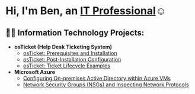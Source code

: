  <h1>Hi, I'm Ben, an <a href="https://www.linkedin.com/in/ruben-guerra-88bb84223/">IT Professional</a>☺</h1>

<h2>👨‍💻 Information Technology Projects:</h2>

- <b>osTicket (Help Desk Ticketing System)</b>
  - [osTicket: Prerequisites and Installation](https://github.com/rubenguerra2003/osticket-prereqs)
  - [osTicket: Post-Installation Configuration](https://github.com/rubenguerra2003/post-install-config-)
  - [osTicket: Ticket Lifecycle Examples](https://github.com/rubenguerra2003/ticket-lifecycle-)
- <b>Microsoft Azure</b>
  - [Configuring On-premises Active Directory within Azure VMs](https://github.com/rubenguerra2003/configure-ad)
  - [Network Security Groups (NSGs) and Inspecting Network Protocols](https://github.com/rubenguerra2003/azure-network-protocols-)




